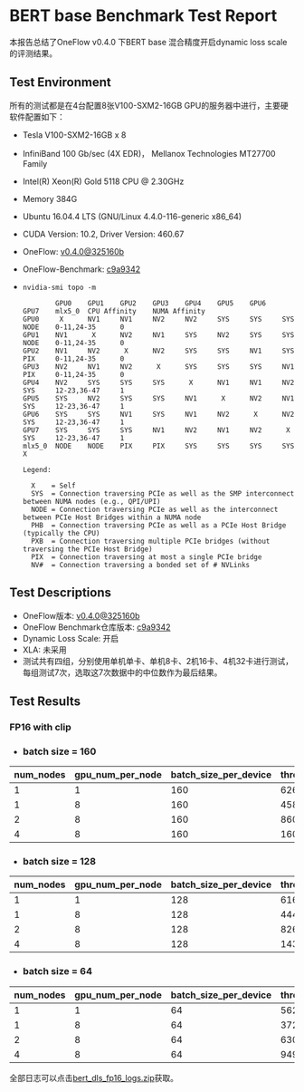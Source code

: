 # BERT base Benchmark Test Report

本报告总结了OneFlow v0.4.0 下BERT base 混合精度开启dynamic loss scale 的评测结果。

## Test Environment

所有的测试都是在4台配置8张V100-SXM2-16GB GPU的服务器中进行，主要硬软件配置如下：

- Tesla V100-SXM2-16GB x 8
- InfiniBand 100 Gb/sec (4X EDR)， Mellanox Technologies MT27700 Family
- Intel(R) Xeon(R) Gold 5118 CPU @ 2.30GHz
- Memory 384G
- Ubuntu 16.04.4 LTS (GNU/Linux 4.4.0-116-generic x86_64)
- CUDA Version: 10.2, Driver Version: 460.67
- OneFlow: [v0.4.0@325160b](https://github.com/Oneflow-Inc/oneflow/tree/325160bcfb786b166b063e669aea345fadee2da7)
- OneFlow-Benchmark: [c9a9342](https://github.com/Oneflow-Inc/OneFlow-Benchmark/tree/c9a9342a40ff42c55da928a081b6d9c84a489594)
- `nvidia-smi topo -m`

  ```
          GPU0    GPU1    GPU2    GPU3    GPU4    GPU5    GPU6    GPU7    mlx5_0  CPU Affinity    NUMA Affinity
  GPU0     X      NV1     NV1     NV2     NV2     SYS     SYS     SYS     NODE    0-11,24-35      0
  GPU1    NV1      X      NV2     NV1     SYS     NV2     SYS     SYS     NODE    0-11,24-35      0
  GPU2    NV1     NV2      X      NV2     SYS     SYS     NV1     SYS     PIX     0-11,24-35      0
  GPU3    NV2     NV1     NV2      X      SYS     SYS     SYS     NV1     PIX     0-11,24-35      0
  GPU4    NV2     SYS     SYS     SYS      X      NV1     NV1     NV2     SYS     12-23,36-47     1
  GPU5    SYS     NV2     SYS     SYS     NV1      X      NV2     NV1     SYS     12-23,36-47     1
  GPU6    SYS     SYS     NV1     SYS     NV1     NV2      X      NV2     SYS     12-23,36-47     1
  GPU7    SYS     SYS     SYS     NV1     NV2     NV1     NV2      X      SYS     12-23,36-47     1
  mlx5_0  NODE    NODE    PIX     PIX     SYS     SYS     SYS     SYS      X

  Legend:

    X    = Self
    SYS  = Connection traversing PCIe as well as the SMP interconnect between NUMA nodes (e.g., QPI/UPI)
    NODE = Connection traversing PCIe as well as the interconnect between PCIe Host Bridges within a NUMA node
    PHB  = Connection traversing PCIe as well as a PCIe Host Bridge (typically the CPU)
    PXB  = Connection traversing multiple PCIe bridges (without traversing the PCIe Host Bridge)
    PIX  = Connection traversing at most a single PCIe bridge
    NV#  = Connection traversing a bonded set of # NVLinks
  ```

## Test Descriptions

- OneFlow版本: [v0.4.0@325160b](https://github.com/Oneflow-Inc/oneflow/tree/325160bcfb786b166b063e669aea345fadee2da7)
- OneFlow Benchmark仓库版本: [c9a9342](https://github.com/Oneflow-Inc/OneFlow-Benchmark/tree/c9a9342a40ff42c55da928a081b6d9c84a489594)
- Dynamic Loss Scale: 开启
- XLA: 未采用
- 测试共有四组，分别使用单机单卡、单机8卡、2机16卡、4机32卡进行测试，每组测试7次，选取这7次数据中的中位数作为最后结果。



## Test Results

### FP16 with clip

- ### batch size = 160

| num_nodes | gpu_num_per_node | batch_size_per_device | throughput | speedup |
|-----------|------------------|-----------------------|------------|---------|
| 1 | 1 | 160 | 626.90 | 1.00 |
| 1 | 8 | 160 | 4583.67 | 7.31 |
| 2 | 8 | 160 | 8603.82 | 13.72 |
| 4 | 8 | 160 | 16071.67 | 25.64 |

- ### batch size = 128

| num_nodes | gpu_num_per_node | batch_size_per_device | throughput | speedup |
|-----------|------------------|-----------------------|------------|---------|
| 1 | 1 | 128 | 616.58 | 1.00 |
| 1 | 8 | 128 | 4442.07 | 7.20 |
| 2 | 8 | 128 | 8266.29 | 13.41 |
| 4 | 8 | 128 | 14324.92 | 23.23 |

- ### batch size = 64 

| num_nodes | gpu_num_per_node | batch_size_per_device | throughput | speedup |
|-----------|------------------|-----------------------|------------|---------|
| 1 | 1 | 64 | 562.62 | 1.00 |
| 1 | 8 | 64 | 3728.23 | 6.63 |
| 2 | 8 | 64 | 6306.62 | 11.21 |
| 4 | 8 | 64 | 9495.13 | 16.88 |

全部日志可以点击[bert_dls_fp16_logs.zip](https://oneflow-public.oss-cn-beijing.aliyuncs.com/oneflow_test_log/oneflow_0.4.0/bert_dls_fp16_logs.zip)获取。




